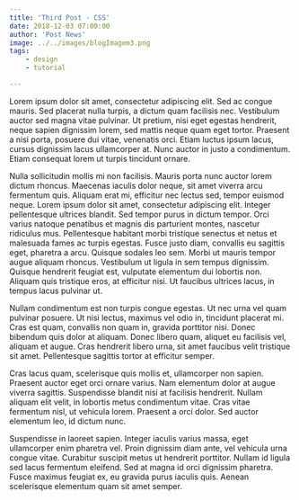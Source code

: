```yaml
---
title: 'Third Post - CSS'
date: 2018-12-03 07:00:00
author: 'Post News'
image: ../../images/blogImagem3.png
tags:
    - design
    - tutorial

---
```


Lorem ipsum dolor sit amet, consectetur adipiscing elit. Sed ac congue mauris. Sed placerat nulla turpis, a dictum quam facilisis nec. Vestibulum auctor sed magna vitae pulvinar. Ut pretium, nisi eget egestas hendrerit, neque sapien dignissim lorem, sed mattis neque quam eget tortor. Praesent a nisi porta, posuere dui vitae, venenatis orci. Etiam luctus ipsum lacus, cursus dignissim lacus ullamcorper at. Nunc auctor in justo a condimentum. Etiam consequat lorem ut turpis tincidunt ornare.

Nulla sollicitudin mollis mi non facilisis. Mauris porta nunc auctor lorem dictum rhoncus. Maecenas iaculis dolor neque, sit amet viverra arcu fermentum quis. Aliquam erat mi, efficitur nec lectus sed, tempor euismod neque. Lorem ipsum dolor sit amet, consectetur adipiscing elit. Integer pellentesque ultrices blandit. Sed tempor purus in dictum tempor. Orci varius natoque penatibus et magnis dis parturient montes, nascetur ridiculus mus. Pellentesque habitant morbi tristique senectus et netus et malesuada fames ac turpis egestas. Fusce justo diam, convallis eu sagittis eget, pharetra a arcu. Quisque sodales leo sem. Morbi ut mauris tempor augue aliquam rhoncus. Vestibulum ut ligula in sem tempus dignissim. Quisque hendrerit feugiat est, vulputate elementum dui lobortis non. Aliquam quis tristique eros, at efficitur nisi. Ut faucibus ultrices lacus, in tempus lacus pulvinar ut.

Nullam condimentum est non turpis congue egestas. Ut nec urna vel quam pulvinar posuere. Ut nisi lectus, maximus vel odio in, tincidunt placerat mi. Cras est quam, convallis non quam in, gravida porttitor nisi. Donec bibendum quis dolor at aliquam. Donec libero quam, aliquet eu facilisis vel, aliquam et augue. Cras hendrerit libero urna, sit amet faucibus velit tristique sit amet. Pellentesque sagittis tortor at efficitur semper.

Cras lacus quam, scelerisque quis mollis et, ullamcorper non sapien. Praesent auctor eget orci ornare varius. Nam elementum dolor at augue viverra sagittis. Suspendisse blandit nisi at facilisis hendrerit. Nullam aliquam elit velit, in lobortis metus condimentum vitae. Cras vitae fermentum nisl, ut vehicula lorem. Praesent a orci dolor. Sed auctor elementum leo, id dictum nunc.

Suspendisse in laoreet sapien. Integer iaculis varius massa, eget ullamcorper enim pharetra vel. Proin dignissim diam ante, vel vehicula urna congue vitae. Curabitur suscipit metus ut hendrerit porttitor. Nullam id ligula sed lacus fermentum eleifend. Sed at magna id orci dignissim pharetra. Fusce maximus feugiat ex, eu gravida purus iaculis quis. Aenean scelerisque elementum quam sit amet semper.
